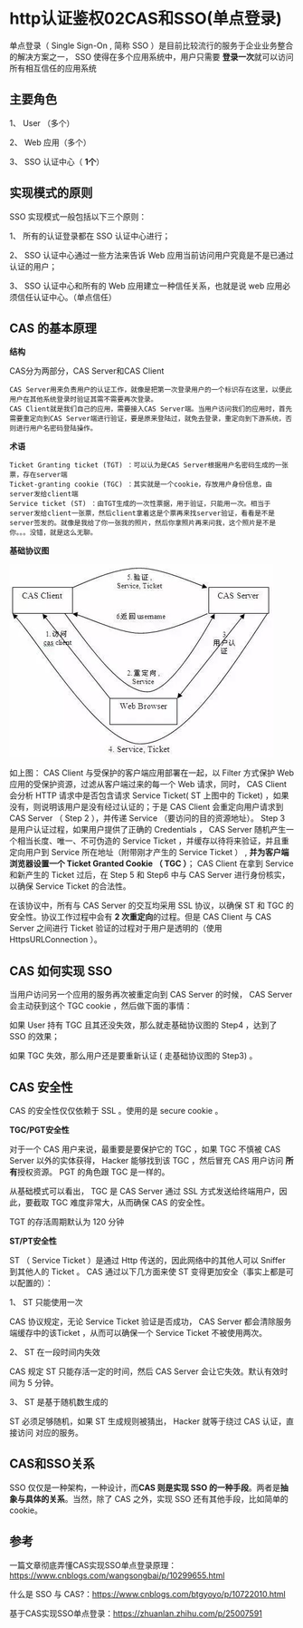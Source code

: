 # http认证鉴权02CAS和SSO(单点登录)
单点登录（ Single Sign-On , 简称 SSO ）是目前比较流行的服务于企业业务整合的解决方案之一， SSO 使得在多个应用系统中，用户只需要 **登录一次**就可以访问所有相互信任的应用系统


## 主要角色

1、 User （多个）

2、 Web 应用（多个）

3、 SSO 认证中心（ **1个**）

## 实现模式的原则

SSO 实现模式一般包括以下三个原则：

1、 所有的认证登录都在 SSO 认证中心进行；

2、 SSO 认证中心通过一些方法来告诉 Web 应用当前访问用户究竟是不是已通过认证的用户；

3、 SSO 认证中心和所有的 Web 应用建立一种信任关系，也就是说 web 应用必须信任认证中心。（单点信任）

## CAS 的基本原理

**结构**

CAS分为两部分，CAS Server和CAS Client

```
CAS Server用来负责用户的认证工作，就像是把第一次登录用户的一个标识存在这里，以便此用户在其他系统登录时验证其需不需要再次登录。  
CAS Client就是我们自己的应用，需要接入CAS Server端。当用户访问我们的应用时，首先需要重定向到CAS Server端进行验证，要是原来登陆过，就免去登录，重定向到下游系统，否则进行用户名密码登陆操作。  
```
**术语**

```
Ticket Granting ticket (TGT) ：可以认为是CAS Server根据用户名密码生成的一张票，存在server端  
Ticket-granting cookie (TGC) ：其实就是一个cookie，存放用户身份信息，由server发给client端  
Service ticket (ST) ：由TGT生成的一次性票据，用于验证，只能用一次。相当于server发给client一张票，然后client拿着这是个票再来找server验证，看看是不是server签发的。就像是我给了你一张我的照片，然后你拿照片再来问我，这个照片是不是你。。。没错，就是这么无聊。  
```

**基础协议图**

![](_v_images/20200622224701004_530659898.png)


如上图： CAS Client 与受保护的客户端应用部署在一起，以 Filter 方式保护 Web 应用的受保护资源，过滤从客户端过来的每一个 Web 请求，同时， CAS Client 会分析 HTTP 请求中是否包含请求 Service Ticket( ST 上图中的 Ticket) ，如果没有，则说明该用户是没有经过认证的；于是 CAS Client 会重定向用户请求到 CAS Server （ Step 2 ），并传递 Service （要访问的目的资源地址）。 Step 3 是用户认证过程，如果用户提供了正确的 Credentials ， CAS Server 随机产生一个相当长度、唯一、不可伪造的 Service Ticket ，并缓存以待将来验证，并且重定向用户到 Service 所在地址（附带刚才产生的 Service Ticket ） , **并为客户端浏览器设置一个 Ticket Granted Cookie （ TGC ）**； CAS Client 在拿到 Service 和新产生的 Ticket 过后，在 Step 5 和 Step6 中与 CAS Server 进行身份核实，以确保 Service Ticket 的合法性。

在该协议中，所有与 CAS Server 的交互均采用 SSL 协议，以确保 ST 和 TGC 的安全性。协议工作过程中会有 **2 次重定向**的过程。但是 CAS Client 与 CAS Server 之间进行 Ticket 验证的过程对于用户是透明的（使用 HttpsURLConnection ）。


## CAS 如何实现 SSO

当用户访问另一个应用的服务再次被重定向到 CAS Server 的时候， CAS Server 会主动获到这个 TGC cookie ，然后做下面的事情：

如果 User 持有 TGC 且其还没失效，那么就走基础协议图的 Step4 ，达到了 SSO 的效果；

如果 TGC 失效，那么用户还是要重新认证 ( 走基础协议图的 Step3) 。



## CAS 安全性

CAS 的安全性仅仅依赖于 SSL 。使用的是 secure cookie 。

**TGC/PGT安全性**

对于一个 CAS 用户来说，最重要是要保护它的 TGC ，如果 TGC 不慎被 CAS Server 以外的实体获得， Hacker 能够找到该 TGC ，然后冒充 CAS 用户访问 **所有**授权资源。 PGT 的角色跟 TGC 是一样的。

从基础模式可以看出， TGC 是 CAS Server 通过 SSL 方式发送给终端用户，因此，要截取 TGC 难度非常大，从而确保 CAS 的安全性。

TGT 的存活周期默认为 120 分钟

**ST/PT安全性**

ST （ Service Ticket ）是通过 Http 传送的，因此网络中的其他人可以 Sniffer 到其他人的 Ticket 。 CAS 通过以下几方面来使 ST 变得更加安全（事实上都是可以配置的）：

1、 ST 只能使用一次

CAS 协议规定，无论 Service Ticket 验证是否成功， CAS Server 都会清除服务端缓存中的该Ticket ，从而可以确保一个 Service Ticket 不被使用两次。

2、 ST 在一段时间内失效

CAS 规定 ST 只能存活一定的时间，然后 CAS Server 会让它失效。默认有效时间为 5 分钟。

3、 ST 是基于随机数生成的

ST 必须足够随机，如果 ST 生成规则被猜出， Hacker 就等于绕过 CAS 认证，直接访问 对应的服务。


## CAS和SSO关系
SSO 仅仅是一种架构，一种设计，而**CAS 则是实现 SSO 的一种手段**。两者是**抽象与具体的关系**。当然，除了 CAS 之外，实现 SSO 还有其他手段，比如简单的 cookie。
## 参考
一篇文章彻底弄懂CAS实现SSO单点登录原理：https://www.cnblogs.com/wangsongbai/p/10299655.html

什么是 SSO 与 CAS?：https://www.cnblogs.com/btgyoyo/p/10722010.html

基于CAS实现SSO单点登录：https://zhuanlan.zhihu.com/p/25007591



